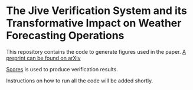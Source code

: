 # The Jive Verification System and its Transformative Impact on Weather Forecasting Operations

This repository contains the code to generate figures used in the paper. [A preprint can be found on arXiv](https://arxiv.org/abs/2404.18429)

[Scores](https://github.com/nci/scores) is used to produce verification results.

Instructions on how to run all the code will be added shortly.
